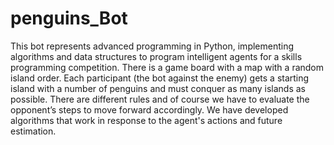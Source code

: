 # penguins_Bot
This bot represents advanced programming in Python, implementing algorithms and data structures to program intelligent agents for a skills programming competition.
There is a game board with a map with a random island order. Each participant (the bot against the enemy) gets a starting island with a number of penguins and must conquer as many islands as possible.
There are different rules and of course we have to evaluate the opponent’s steps to move forward accordingly.
We have developed algorithms that work in response to the agent's actions and future estimation.

